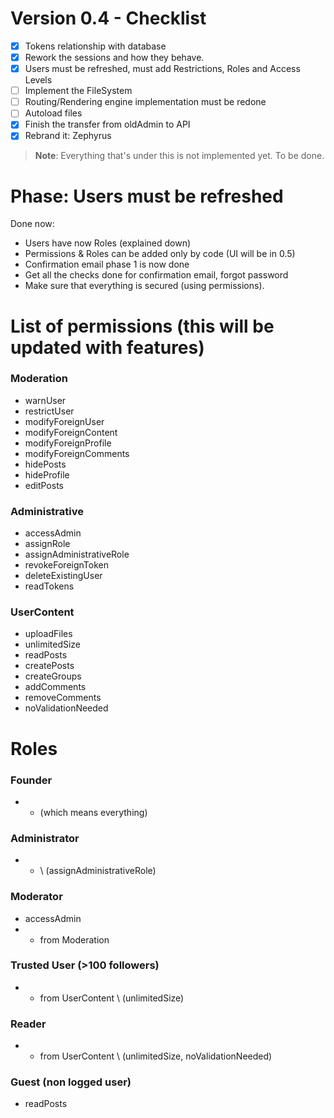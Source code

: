 # Version 0.4 - Checklist

- [x] Tokens relationship with database
- [x] Rework the sessions and how they behave.
- [x] Users must be refreshed, must add Restrictions, Roles and Access Levels
- [ ] Implement the FileSystem 
- [ ] Routing/Rendering engine implementation must be redone
- [ ] Autoload files
- [x] Finish the transfer from oldAdmin to API 
- [x] Rebrand it: Zephyrus

> **Note**: Everything that's under this is not implemented yet. To be done.

# Phase: Users must be refreshed 

Done now:
 - Users have now Roles (explained down)
 - Permissions & Roles can be added only by code (UI will be in 0.5)
 - Confirmation email phase 1 is now done
 - Get all the checks done for confirmation email, forgot password 
 - Make sure that everything is secured (using permissions).

# List of permissions (this will be updated with features)

### Moderation
- warnUser
- restrictUser
- modifyForeignUser
- modifyForeignContent
- modifyForeignProfile
- modifyForeignComments
- hidePosts
- hideProfile
- editPosts

### Administrative
- accessAdmin
- assignRole
- assignAdministrativeRole
- revokeForeignToken
- deleteExistingUser
- readTokens


### UserContent
- uploadFiles
- unlimitedSize
- readPosts
- createPosts
- createGroups
- addComments
- removeComments
- noValidationNeeded

# Roles

### Founder
- * (which means everything)

### Administrator
- * \ (assignAdministrativeRole)

### Moderator
- accessAdmin
- * from Moderation

### Trusted User (>100 followers)
- * from UserContent \ (unlimitedSize)

### Reader 
- * from UserContent \ (unlimitedSize, noValidationNeeded)

### Guest (non logged user)
- readPosts




